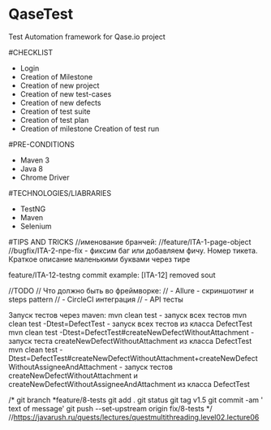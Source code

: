 # QaseTest
Test Automation framework for Qase.io project

#CHECKLIST
- Login
- Creation of Milestone
- Creation of new project
- Creation of new test-cases
- Creation of new defects
- Creation of test suite
- Creation of test plan
- Creation of milestone
  Creation of test run

#PRE-CONDITIONS
- Maven 3
- Java 8
- Chrome Driver

#TECHNOLOGIES/LIABRARIES

- TestNG
- Maven
- Selenium

#TIPS AND TRICKS
//именование бранчей:
//feature/ITA-1-page-object
//bugfix/ITA-2-npe-fix - фиксим баг или добавляем фичу. Номер тикета. Краткое описание маленькими буквами через тире

feature/ITA-12-testng
commit example: [ITA-12] removed sout

//TODO
// Что должно быть во фреймворке:
//        - Allure - скриншотинг и steps pattern
//        - CircleCI интеграция
//        - API тесты

Запуск тестов через maven: 
mvn clean test - запуск всех тестов
mvn clean test -Dtest=DefectTest - запуск всех тестов из класса DefectTest
mvn clean test -Dtest=DefectTest#createNewDefectWithoutAttachment - запуск теста createNewDefectWithoutAttachment из класса DefectTest
mvn clean test -Dtest=DefectTest#createNewDefectWithoutAttachment+createNewDefectWithoutAssigneeAndAttachment - запуск тестов createNewDefectWithoutAttachment и createNewDefectWithoutAssigneeAndAttachment из класса DefectTest

/*
git branch *feature/8-tests
git add .
git status
git tag v1.5
git commit -am ' text of message'
git push --set-upstream origin fix/8-tests
 */
//https://javarush.ru/quests/lectures/questmultithreading.level02.lecture06